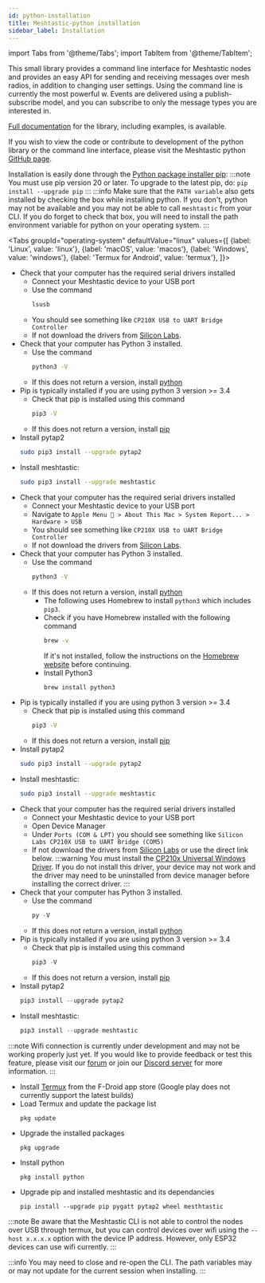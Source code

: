 ```yaml
---
id: python-installation
title: Meshtastic-python installation
sidebar_label: Installation
---
```

import Tabs from '@theme/Tabs';
import TabItem from '@theme/TabItem';

This small library provides a command line interface for Meshtastic nodes and provides an easy API for sending and receiving messages over mesh radios, in addition to changing user settings. Using the command line is currently the most powerful w. Events are delivered using a publish-subscribe model, and you can subscribe to only the message types you are interested in.

[Full documentation](https://meshtastic.github.io/Meshtastic-python) for the library, including examples, is available.

If you wish to view the code or contribute to development of the python library or the command line interface, please visit the Meshtastic python <a href="https://github.com/meshtastic/Meshtastic-python">GitHub page</a>.

Installation is easily done through the [Python package installer pip](https://pypi.org/project/meshtastic/):
:::note
You must use pip version 20 or later. To upgrade to the latest pip, do: `pip install --upgrade pip`
:::
:::info
Make sure that the `PATH variable` also gets installed by checking the box while installing python. If you don't, python may not be available and you may not be able to call `meshtastic` from your CLI. If you do forget to check that box, you will need to install the path environment variable for python on your operating system.
:::

<Tabs
  groupId="operating-system"
  defaultValue="linux"
  values={[
    {label: 'Linux', value: 'linux'},
    {label: 'macOS', value: 'macos'},
    {label: 'Windows', value: 'windows'},
    {label: 'Termux for Android', value: 'termux'},
  ]}>
<TabItem value="linux">

* Check that your computer has the required serial drivers installed
    * Connect your Meshtastic device to your USB port
    * Use the command
        ```bash
        lsusb
        ```
    * You should see something like `CP210X USB to UART Bridge Controller`
    * If not download the drivers from [Silicon Labs](https://www.silabs.com/developers/usb-to-uart-bridge-vcp-drivers).
* Check that your computer has Python 3 installed.
    * Use the command
        ```bash
        python3 -V
        ```
    * If this does not return a version, install [python](https://www.python.org)
* Pip is typically installed if you are using python 3 version >= 3.4
    * Check that pip is installed using this command
        ```bash
        pip3 -V
        ```
    * If this does not return a version, install [pip](https://pip.pypa.io/en/stable/installing/)
* Install pytap2
    ```bash
    sudo pip3 install --upgrade pytap2
    ```
* Install meshtastic:
    ```bash
    sudo pip3 install --upgrade meshtastic
    ```

</TabItem>
<TabItem value="macos">

* Check that your computer has the required serial drivers installed
    * Connect your Meshtastic device to your USB port
    * Navigate to `Apple Menu  > About This Mac > System Report... > Hardware > USB`
    * You should see something like `CP210X USB to UART Bridge Controller`
    * If not download the drivers from [Silicon Labs](https://www.silabs.com/developers/usb-to-uart-bridge-vcp-drivers).
* Check that your computer has Python 3 installed.
    * Use the command
        ```bash
        python3 -V
        ```
    * If this does not return a version, install [python](https://www.python.org)
        * The following uses Homebrew to install `python3` which includes `pip3`.
        * Check if you have Homebrew installed with the following command
            ```bash
            brew -v
            ```
            If it's not installed, follow the instructions on the [Homebrew website](https://brew.sh) before continuing.
        * Install Python3
            ```bash
            brew install python3
            ```
* Pip is typically installed if you are using python 3 version >= 3.4
    * Check that pip is installed using this command
        ```bash
        pip3 -V
        ```
    * If this does not return a version, install [pip](https://pip.pypa.io/en/stable/installing/)
* Install pytap2
    ```bash
    sudo pip3 install --upgrade pytap2
    ```
* Install meshtastic:
    ```bash
    sudo pip3 install --upgrade meshtastic
    ```

</TabItem>
<TabItem value="windows">

* Check that your computer has the required serial drivers installed
    * Connect your Meshtastic device to your USB port
    * Open Device Manager
    * Under `Ports (COM & LPT)` you should see something like `Silicon Labs CP210X USB to UART Bridge (COM5)`
    * If not download the drivers from [Silicon Labs](https://www.silabs.com/developers/usb-to-uart-bridge-vcp-drivers) or use the direct link below.
    :::warning
    You must install the [CP210x Universal Windows Driver](https://www.silabs.com/documents/public/software/CP210x_Universal_Windows_Driver.zip). If you do not install this driver, your device may not work and the driver may need to be uninstalled from device manager before installing the correct driver.
    :::
* Check that your computer has Python 3 installed.
    * Use the command
        ```powershell
        py -V
        ```
    * If this does not return a version, install [python](https://www.python.org)
* Pip is typically installed if you are using python 3 version >= 3.4
    * Check that pip is installed using this command
        ```powershell
        pip3 -V
        ```
    * If this does not return a version, install [pip](https://pip.pypa.io/en/stable/installing/)
* Install pytap2
    ```powershell
    pip3 install --upgrade pytap2
    ```
* Install meshtastic:
    ```powershell
    pip3 install --upgrade meshtastic
    ```
    
</TabItem>
<TabItem value="termux">

:::note
Wifi connection is currently under development and may not be working properly just yet. If you would like to provide feedback or test this feature, please visit our [forum](https://meshtastic.discourse.group/) or join our [Discord server](https://discord.gg/RjQKWHmzPZ) for more information.
:::

* Install [Termux](https://f-droid.org/en/packages/com.termux/) from the F-Droid app store (Google play does not currently support the latest builds)
* Load Termux and update the package list
    ```
    pkg update
    ```
* Upgrade the installed packages
    ```
    pkg upgrade
    ```
* Install python
    ```
    pkg install python
    ```
* Upgrade pip and installed meshtastic and its dependancies
    ```
    pip install --upgrade pip pygatt pytap2 wheel mesthtastic
    ```

:::note 
Be aware that the Meshtastic CLI is not able to control the nodes over USB through termux, but you can control devices over wifi using the `--host x.x.x.x` option with the device IP address. However, only ESP32 devices can use wifi currently.
:::
</TabItem>
</Tabs>

:::info
You may need to close and re-open the CLI. The path variables may or may not update for the current session when installing.
:::